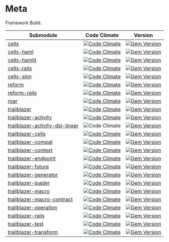 # Meta
Framework Build: 

|Submodule|Code Climate|Version|
|---|---|---|
|[cells](https://github.com/trailblazer/cells)|[![Code Climate](https://codeclimate.com/github/trailblazer/cells.png)](https://codeclimate.com/github/trailblazer/cells)|[![Gem Version](https://badge.fury.io/rb/cells.svg)](http://badge.fury.io/rb/cells)
|[cells-haml](https://github.com/trailblazer/cells-haml)|[![Code Climate](https://codeclimate.com/github/trailblazer/cells-haml.png)](https://codeclimate.com/github/trailblazer/cells-haml)|[![Gem Version](https://badge.fury.io/rb/cells-haml.svg)](http://badge.fury.io/rb/cells-haml)
|[cells-hamlit](https://github.com/trailblazer/cells-hamlit)|[![Code Climate](https://codeclimate.com/github/trailblazer/cells-hamlit.png)](https://codeclimate.com/github/trailblazer/cells-hamlit)|[![Gem Version](https://badge.fury.io/rb/cells-hamlit.svg)](http://badge.fury.io/rb/cells-hamlit)
|[cells-rails](https://github.com/trailblazer/cells-rails)|[![Code Climate](https://codeclimate.com/github/trailblazer/cells-rails.png)](https://codeclimate.com/github/trailblazer/cells-rails)|[![Gem Version](https://badge.fury.io/rb/cells-rails.svg)](http://badge.fury.io/rb/cells-rails)
|[cells-slim](https://github.com/trailblazer/cells-slim)|[![Code Climate](https://codeclimate.com/github/trailblazer/cells-slim.png)](https://codeclimate.com/github/trailblazer/cells-slim)|[![Gem Version](https://badge.fury.io/rb/cells-slim.svg)](http://badge.fury.io/rb/cells-slim)
|[reform](https://github.com/trailblazer/reform)|[![Code Climate](https://codeclimate.com/github/trailblazer/reform.png)](https://codeclimate.com/github/trailblazer/reform)|[![Gem Version](https://badge.fury.io/rb/reform.svg)](http://badge.fury.io/rb/reform)
|[reform-rails](https://github.com/trailblazer/reform-rails)|[![Code Climate](https://codeclimate.com/github/trailblazer/reform-rails.png)](https://codeclimate.com/github/trailblazer/reform-rails)|[![Gem Version](https://badge.fury.io/rb/reform-rails.svg)](http://badge.fury.io/rb/reform-rails)
|[roar](https://github.com/trailblazer/roar)|[![Code Climate](https://codeclimate.com/github/trailblazer/roar.png)](https://codeclimate.com/github/trailblazer/roar)|[![Gem Version](https://badge.fury.io/rb/roar.svg)](http://badge.fury.io/rb/roar)
|[trailblazer](https://github.com/trailblazer/trailblazer)|[![Code Climate](https://codeclimate.com/github/trailblazer/trailblazer.png)](https://codeclimate.com/github/trailblazer/trailblazer)|[![Gem Version](https://badge.fury.io/rb/trailblazer.svg)](http://badge.fury.io/rb/trailblazer)
|[trailblazer-activity](https://github.com/trailblazer/trailblazer-activity)|[![Code Climate](https://codeclimate.com/github/trailblazer/trailblazer-activity.png)](https://codeclimate.com/github/trailblazer/trailblazer-activity)|[![Gem Version](https://badge.fury.io/rb/trailblazer-activity.svg)](http://badge.fury.io/rb/trailblazer-activity)
|[trailblazer-activity-dsl-linear](https://github.com/trailblazer/trailblazer-activity-dsl-linear)|![Code Climate](https://api.codeclimate.com/v1/badges/51e28aa0bed7586f770b/maintainability)|[![Gem Version](https://badge.fury.io/rb/trailblazer-activity-dsl-linear.svg)](http://badge.fury.io/rb/trailblazer-activity-dsl-linear)
|[trailblazer-cells](https://github.com/trailblazer/trailblazer-cells)|[![Code Climate](https://codeclimate.com/github/trailblazer/trailblazer-cells.png)](https://codeclimate.com/github/trailblazer/trailblazer-cells)|[![Gem Version](https://badge.fury.io/rb/trailblazer-cells.svg)](http://badge.fury.io/rb/trailblazer-cells)
|[trailblazer-compat](https://github.com/trailblazer/trailblazer-compat)|[![Code Climate](https://codeclimate.com/github/trailblazer/trailblazer-compat.png)](https://codeclimate.com/github/trailblazer/trailblazer-compat)|[![Gem Version](https://badge.fury.io/rb/trailblazer-compat.svg)](http://badge.fury.io/rb/trailblazer-compat)
|[trailblazer-context](https://github.com/trailblazer/trailblazer-context)|[![Code Climate](https://codeclimate.com/github/trailblazer/trailblazer-context.png)](https://codeclimate.com/github/trailblazer/trailblazer-context)|[![Gem Version](https://badge.fury.io/rb/trailblazer-context.svg)](http://badge.fury.io/rb/trailblazer-context)
|[trailblazer-endpoint](https://github.com/trailblazer/trailblazer-endpoint)|[![Code Climate](https://codeclimate.com/github/trailblazer/trailblazer-endpoint.png)](https://codeclimate.com/github/trailblazer/trailblazer-endpoint)|[![Gem Version](https://badge.fury.io/rb/trailblazer-endpoint.svg)](http://badge.fury.io/rb/trailblazer-endpoint)
|[trailblazer-future](https://github.com/trailblazer/trailblazer-future)|[![Code Climate](https://codeclimate.com/github/trailblazer/trailblazer-future.png)](https://codeclimate.com/github/trailblazer/trailblazer-future)|[![Gem Version](https://badge.fury.io/rb/trailblazer-future.svg)](http://badge.fury.io/rb/trailblazer-future)
|[trailblazer-generator](https://github.com/trailblazer/trailblazer-generator)|[![Code Climate](https://codeclimate.com/github/trailblazer/trailblazer-generator.png)](https://codeclimate.com/github/trailblazer/trailblazer-generator)|[![Gem Version](https://badge.fury.io/rb/trailblazer-generator.svg)](http://badge.fury.io/rb/trailblazer-generator)
|[trailblazer-loader](https://github.com/trailblazer/trailblazer-loader)|[![Code Climate](https://codeclimate.com/github/trailblazer/trailblazer-loader.png)](https://codeclimate.com/github/trailblazer/trailblazer-loader)|[![Gem Version](https://badge.fury.io/rb/trailblazer-loader.svg)](http://badge.fury.io/rb/trailblazer-loader)
|[trailblazer-macro](https://github.com/trailblazer/trailblazer-macro)|[![Code Climate](https://codeclimate.com/github/trailblazer/trailblazer-macro.png)](https://codeclimate.com/github/trailblazer/trailblazer-macro)|[![Gem Version](https://badge.fury.io/rb/trailblazer-macro.svg)](http://badge.fury.io/rb/trailblazer-macro)
|[trailblazer-macro-contract](https://github.com/trailblazer/trailblazer-macro-contract)|[![Code Climate](https://codeclimate.com/github/trailblazer/trailblazer-macro-contract.png)](https://codeclimate.com/github/trailblazer/trailblazer-macro-contract)|[![Gem Version](https://badge.fury.io/rb/trailblazer-macro-contract.svg)](http://badge.fury.io/rb/trailblazer-macro-contract)
|[trailblazer-operation](https://github.com/trailblazer/trailblazer-operation)|[![Code Climate](https://codeclimate.com/github/trailblazer/trailblazer-operation.png)](https://codeclimate.com/github/trailblazer/trailblazer-operation)|[![Gem Version](https://badge.fury.io/rb/trailblazer-operation.svg)](http://badge.fury.io/rb/trailblazer-operation)
|[trailblazer-rails](https://github.com/trailblazer/trailblazer-rails)|[![Code Climate](https://codeclimate.com/github/trailblazer/trailblazer-rails.png)](https://codeclimate.com/github/trailblazer/trailblazer-rails)|[![Gem Version](https://badge.fury.io/rb/trailblazer-rails.svg)](http://badge.fury.io/rb/trailblazer-rails)
|[trailblazer-test](https://github.com/trailblazer/trailblazer-test)|[![Code Climate](https://codeclimate.com/github/trailblazer/trailblazer-test.png)](https://codeclimate.com/github/trailblazer/trailblazer-test)|[![Gem Version](https://badge.fury.io/rb/trailblazer-test.svg)](http://badge.fury.io/rb/trailblazer-test)
|[trailblazer-transform](https://github.com/trailblazer/trailblazer-transform)|[![Code Climate](https://codeclimate.com/github/trailblazer/trailblazer-transform.png)](https://codeclimate.com/github/trailblazer/trailblazer-transform)|[![Gem Version](https://badge.fury.io/rb/trailblazer-transform.svg)](http://badge.fury.io/rb/trailblazer-transform)
